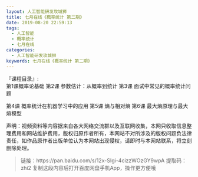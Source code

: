 ```yaml
---
layout: 人工智能研发攻城狮
title: 七月在线《概率统计 第二期》
date: 2019-08-20 22:59:13
tags:
  - 人工智能
  - 概率统计
  - 七月在线
categories:
  - 人工智能研发攻城狮
keywords: 七月在线《概率统计 第二期》
---
```

『课程目录』:   
第1课概率论基础
第2课 参数估计：从概率到统计
第3课 面试中常见的概率统计问题
<!-- more -->  
第4课 概率统计在机器学习中的应用
第5课 熵与相对熵
第6课 最大熵原理与最大熵模型

<div class="post-copyright">
    <div class="post-copyright__author">
      <span class="post-copyright-meta">声明：视频资料等内容据来自各大网络交流群以及互联网收集，本网只收取信息整理费用和网站维护费用，版权归原作者所有，本网站不对所涉及的版权问题负法律责任，如作品原作者出版单位认为本网站出现侵权，请即时与本网站联系，将立刻删除处理。 </span>
    </div>
</div>

<blockquote class="blockquote-center">
链接：https://pan.baidu.com/s/12x-SIgi-4cizzWOzGY9wpA 
提取码：zhi2 
复制这段内容后打开百度网盘手机App，操作更方便哦
</blockquote>

